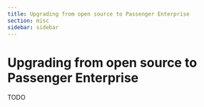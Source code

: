 ```yaml
---
title: Upgrading from open source to Passenger Enterprise
section: misc
sidebar: sidebar
---
```

# Upgrading from open source to Passenger Enterprise

TODO